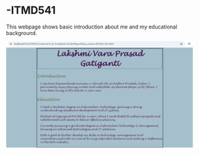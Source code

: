 # -ITMD541

This webpage shows basic introduction about me and my educational background.


![img_1.png](img_1.png)